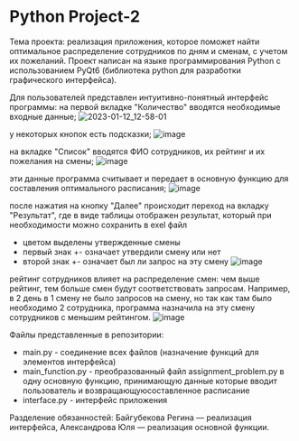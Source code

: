 # Python Project-2
Тема проекта: реализация приложения, которое поможет найти оптимальное распределение сотрудников по дням и сменам, с учетом их пожеланий. 
Проект написан на языке программирования Python с использованием PyQt6 (библиотека python для разработки графического интерфейса).

Для пользователей представлен интуитивно-понятный интерфейс программы:
на первой вкладке "Количество" вводятся необходимые входные данные;
![2023-01-12_12-58-01](https://user-images.githubusercontent.com/70623604/212036500-62c9bd39-c9e6-4950-b5ff-82ad9ca66799.png)

у некоторых кнопок есть подсказки;
![image](https://user-images.githubusercontent.com/70623604/212036401-b05180d4-c67a-4a2b-983c-500a556a3a9b.png)

на вкладке "Список" вводятся ФИО сотрудников, их рейтинг и их пожелания на смены;
![image](https://user-images.githubusercontent.com/70623604/212037073-d08dfa9e-400b-40d8-a90b-59caa5201a43.png)

эти данные программа считывает и передает в основную функцию для составления оптимального расписания;
![image](https://user-images.githubusercontent.com/70623604/212037264-f6be0daf-a647-4d03-b1b2-0675884e866c.png)

после нажатия на кнопку "Далее" происходит переход на вкладку "Результат", где в виде таблицы отображен результат, который при необходимости можно сохранить в exel файл
- цветом выделены утвержденные смены
- первый знак +\- означает утвердили смену или нет
- второй знак +\- означает был ли запрос на эту смену
![image](https://user-images.githubusercontent.com/70623604/212039088-f2274dfa-57c2-4889-ac8f-6e099fe0e979.png)

рейтинг сотрудников влияет на распределение смен: чем выше рейтинг, тем больше смен будут соответствовать запросам.
Например, в 2 день в 1 смену не было запросов на смену, но так как там было необходимо 2 сотрудника, программа назначила на эту смену сотрудников с меньшим рейтингом.
![image](https://user-images.githubusercontent.com/70623604/212040235-0b21b72b-a1f0-472c-9d1e-0613c753d3fa.png)

Файлы представленные в репозитории: 
- main.py - соединение всех файлов (назначение функций для элементов интерфейса)
- main_function.py - преобразованный файл assignment_problem.py в одну основную функцию, принимающую данные которые вводит пользователь и возвращающуюсоставленное расписание
- interface.py - интерфейс приложения  

Разделение обязанностей: Байгубекова Регина — реализация интерфейса, Александрова Юля — реализация основной функции.

